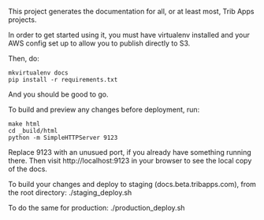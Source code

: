 This project generates the documentation for all, or at least most, Trib Apps projects.

In order to get started using it, you must have virtualenv installed and your AWS config set up
to allow you to publish directly to S3.

Then, do:

    mkvirtualenv docs
    pip install -r requirements.txt

And you should be good to go.

To build and preview any changes before deployment, run:

    make html
    cd _build/html
    python -m SimpleHTTPServer 9123

Replace 9123 with an unusued port, if you already have something running there. Then visit
http://localhost:9123 in your browser to see the local copy of the docs.

To build your changes and deploy to staging (docs.beta.tribapps.com), from the root directory:
    ./staging_deploy.sh

To do the same for production:
    ./production_deploy.sh
